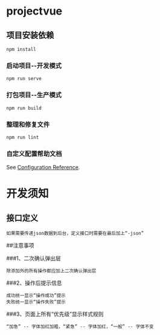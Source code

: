 # projectvue

## 项目安装依赖
```
npm install
```

### 启动项目--开发模式
```
npm run serve
```

### 打包项目--生产模式
```
npm run build
```

### 整理和修复文件
```
npm run lint
```

### 自定义配置帮助文档
See [Configuration Reference](https://cli.vuejs.org/config/).

# 开发须知

## 接口定义
```
如果需要传递json数据到后台，定义接口时需要在最后加上“-json”
```

##注意事项

###1、二次确认弹出层
```
除添加外的所有操作都应加上二次确认弹出层
```

###2、操作后提示信息
```
成功统一显示“操作成功”提示
失败统一显示“操作失败”提示
```

###3、页面上所有“优先级”显示样式规则
```
“加急” -- 字体加红加粗，“紧急” -- 字体加红，“一般” -- 字体不变
```

